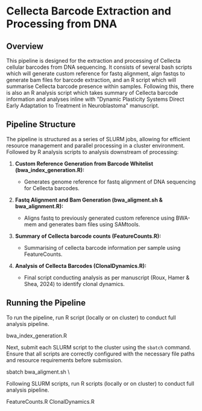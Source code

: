 # Cellecta Barcode Extraction and Processing from DNA

## Overview

This pipeline is designed for the extraction and processing of Cellecta cellular barcodes from DNA sequencing. It consists of several bash scripts which will generate custom reference for fastq alignment, algn fastqs to generate bam files for barcode extraction, and an R script which will summarise Cellecta barcode presence within samples. Following this, there is also an R analysis script which takes summary of Cellecta barcode information and analyses inline with "Dynamic Plasticity Systems Direct Early Adaptation to Treatment in Neuroblastoma" manuscript.

## Pipeline Structure

The pipeline is structured as a series of SLURM jobs, allowing for efficient resource management and parallel processing in a cluster environment. Followed by R analysis scripts to analysis downstream of processing:

1. **Custom Reference Generation from Barcode Whitelist (bwa_index_generation.R):** 
   - Generates genome reference for fastq alignment of DNA sequencing for Cellecta barcodes.

2. **Fastq Alignment and Bam Generation (bwa_aligment.sh & bwa_alignment.R):**
   - Aligns fastq to previously generated custom reference using BWA-mem and generates bam files using SAMtools.

3. **Summary of Cellecta barcode counts (FeatureCounts.R):**
   - Summarising of cellecta barcode information per sample using FeatureCounts.

4. **Analysis of Cellecta Barcodes (ClonalDynamics.R):**
   - Final script conducting analysis as per manuscript (Roux, Hamer & Shea, 2024) to identify clonal dynamics.

## Running the Pipeline

To run the pipeline, run R script (locally or on cluster) to conduct full analysis pipeline.

bwa_index_generation.R

Next, submit each SLURM script to the cluster using the `sbatch` command. Ensure that all scripts are correctly configured with the necessary file paths and resource requirements before submission.

sbatch bwa_aligment.sh \

Following SLURM scripts, run R scripts (locally or on cluster) to conduct full analysis pipeline.

FeatureCounts.R
ClonalDynamics.R
